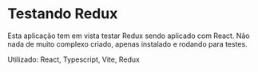# Testando Redux

Esta aplicação tem em vista testar Redux sendo aplicado com React. Não nada de muito complexo criado, apenas instalado e rodando para testes.

Utilizado: React, Typescript, Vite, Redux
